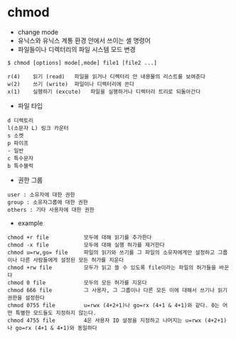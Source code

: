 # chmod

- change mode
- 유닉스와 유닉스 계통 환경 안에서 쓰이는 셸 명령어
- 파일들이나 디렉터리의 파일 시스템 모드 변경

````
$ chmod [options] mode[,mode] file1 [file2 ...]
````
````
r(4)	읽기 (read)	파일을 읽거나 디렉터리 안 내용물의 리스트를 보여준다
w(2)	쓰기 (write)	파일이나 디렉터리에 쓴다
x(1)	실행하기 (excute)	파일을 실행하거나 디렉터리 트리로 되돌아간다
````

- 파일 타입
````
d 디렉토리
l(소문자 L) 링크 카운터
s 소켓
p 파이프
- 일반
c 특수문자
b 특수블럭
````

- 권한 그룹
````
user : 소유자에 대한 권한
group : 소유자그룹에 대한 권한
others : 기타 사용자에 대한 권한
````

- example
````
chmod +r file			모두에 대해 읽기를 추가한다
chmod -x file			모두에 대해 실행 허가를 제거한다
chmod u=rw,go= file		파일의 읽기와 쓰기를 그 파일의 소유자에게만 설정하고 그룹이나 다른 사람들에게 설정된 모든 허가를 지운다
chmod +rw file			모두가 읽고 쓸 수 있도록 file이라는 파일의 허가들을 바꾼다
chmod 0 file			모두의 모든 허가를 지운다
chmod 666 file			그 사용자, 그 그룹이나 다른 모든 이에 대해서 쓰기나 읽기 권한을 설정한다
chmod 0755 file			u=rwx (4+2+1)나 go=rx (4+1 & 4+1)와 같다. 0는 어떤 특별한 모드들도 지정하지 않는다.
chmod 4755 file			4은 사용자 ID 설정을 지정하고 나머지는 u=rwx (4+2+1)나 go=rx (4+1 & 4+1)와 동일하다
````
